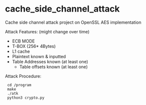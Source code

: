 # cache_side_channel_attack
Cache side channel attack project on OpenSSL AES implementation


Attack Features: (might change over time)
- ECB MODE
- T-BOX (256* 4Bytes)
- L1 cache
- Plaintext known & inputted
- Table Addresses known (at least one)
  - Table offsets known (at least one)
  
  
 
Attack Procedure:
```
 cd /program
 make
 ./atk
 python3 crypto.py
```
